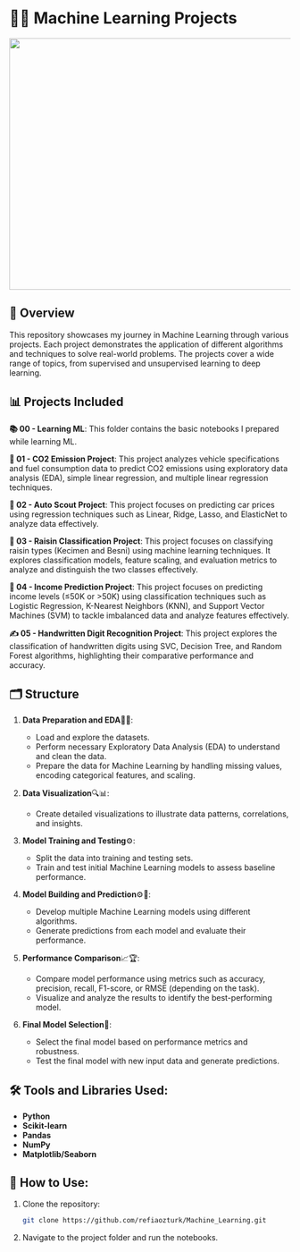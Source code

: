 # 🤖🧠 Machine Learning Projects
<div style="text-align: center;">
    <img src="https://miro.medium.com/v2/resize:fit:1400/1*c_fiB-YgbnMl6nntYGBMHQ.jpeg" width="700" height="450"/>
</div>

## 📘 Overview
This repository showcases my journey in Machine Learning through various projects. Each project demonstrates the application of different algorithms and techniques to solve real-world problems. The projects cover a wide range of topics, from supervised and unsupervised learning to deep learning.

## 📊 Projects Included
**📚 00 - Learning ML**: This folder contains the basic notebooks I prepared while learning ML.

**🍃 01 - CO2 Emission Project**: This project analyzes vehicle specifications and fuel consumption data to predict CO2 emissions using exploratory data analysis (EDA), simple linear regression, and multiple linear regression techniques.

**🚗 02 - Auto Scout Project**: This project focuses on predicting car prices using regression techniques such as Linear, Ridge, Lasso, and ElasticNet to analyze data effectively.

**🍇 03 - Raisin Classification Project**: This project focuses on classifying raisin types (Kecimen and Besni) using machine learning techniques. It explores classification models, feature scaling, and evaluation metrics to analyze and distinguish the two classes effectively.

**💸 04 - Income Prediction Project**: This project focuses on predicting income levels (≤50K or >50K) using classification techniques such as Logistic Regression, K-Nearest Neighbors (KNN), and Support Vector Machines (SVM) to tackle imbalanced data and analyze features effectively.

**✍️ 05 - Handwritten Digit Recognition Project**: This project explores the classification of handwritten digits using SVC, Decision Tree, and Random Forest algorithms, highlighting their comparative performance and accuracy.

## 🗂️ Structure

1. **Data Preparation and EDA**🧹📂:  
   - Load and explore the datasets.  
   - Perform necessary Exploratory Data Analysis (EDA) to understand and clean the data.  
   - Prepare the data for Machine Learning by handling missing values, encoding categorical features, and scaling.  

2. **Data Visualization**🔍📊:  
   - Create detailed visualizations to illustrate data patterns, correlations, and insights.
  
3. **Model Training and Testing**⚙️:  
   - Split the data into training and testing sets.  
   - Train and test initial Machine Learning models to assess baseline performance.  

4. **Model Building and Prediction**⚙🤖:  
   - Develop multiple Machine Learning models using different algorithms.  
   - Generate predictions from each model and evaluate their performance.  

5. **Performance Comparison**📈🏆:  
   - Compare model performance using metrics such as accuracy, precision, recall, F1-score, or RMSE (depending on the task).  
   - Visualize and analyze the results to identify the best-performing model.  

6. **Final Model Selection**🎯:  
   - Select the final model based on performance metrics and robustness.  
   - Test the final model with new input data and generate predictions.  

## 🛠️ Tools and Libraries Used:
- **Python**
- **Scikit-learn**
- **Pandas**
- **NumPy**
- **Matplotlib/Seaborn**

## 🚀 How to Use:
1. Clone the repository:
   ```bash
   git clone https://github.com/refiaozturk/Machine_Learning.git
2. Navigate to the project folder and run the notebooks.
